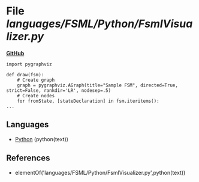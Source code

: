 # File _languages/FSML/Python/FsmlVisualizer.py_
**[GitHub](https://github.com/softlang/yas/blob/master/languages/FSML/Python/FsmlVisualizer.py)**
```
import pygraphviz

def draw(fsm):
    # Create graph
    graph = pygraphviz.AGraph(title="Sample FSM", directed=True, strict=False, rankdir='LR', nodesep=.5)
    # Create nodes
    for fromState, [stateDeclaration] in fsm.iteritems():
...
```

## Languages
* [Python](../languages/Python.md) (python(text))

## References
* elementOf('languages/FSML/Python/FsmlVisualizer.py',python(text))
